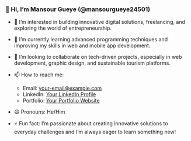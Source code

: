 ### 👋 Hi, I’m Mansour Gueye (@mansourgueye24501)

- 👀 I’m interested in building innovative digital solutions, freelancing, and exploring the world of entrepreneurship.  
- 🌱 I’m currently learning advanced programming techniques and improving my skills in web and mobile app development.  
- 💞️ I’m looking to collaborate on tech-driven projects, especially in web development, graphic design, and sustainable tourism platforms.  
- 📫 How to reach me:  
  - Email: your-email@example.com  
  - LinkedIn: [Your LinkedIn Profile]([https://linkedin.com/](https://www.linkedin.com/in/mouhamadou-mansour-gueye-722370264/))  
  - Portfolio: [Your Portfolio Website](https://your-portfolio.com)  

- 😄 Pronouns: He/Him  
- ⚡ Fun fact: I’m passionate about creating innovative solutions to everyday challenges and I’m always eager to learn something new!  


<!---
mansourgueye24501/mansourgueye24501 is a ✨ special ✨ repository because its `README.md` (this file) appears on your GitHub profile.
You can click the Preview link to take a look at your changes.
--->
